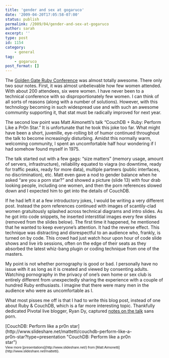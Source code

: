 ```yaml
---
title: 'gender and sex at gogaruco'
date: '2009-04-20T17:05:58-07:00'
status: publish
permalink: /2009/04/gender-and-sex-at-gogaruco
author: sarah
excerpt: ''
type: post
id: 1154
category:
    - general
tag:
    - gogaruco
post_format: []
---
```

The [Golden Gate Ruby Conference](http://gogaruco.com/) was almost totally awesome. There only two sour notes. First, it was almost unbelievable how few women attended. With about 200 attendees, six were women. I have never been to a technical conference with so disproportionately few women. I can think of all sorts of reasons (along with a number of solutions). However, with this technology becoming in such widespread use and with such an awesome community supporting it, that stat must be radically improved for next year.

The second low point was Matt Aimonetti’s talk “CouchDB + Ruby: Perform Like a Pr0n Star.” It is unfortunate that he took this joke too far. What might have been a short, juvenille, eye-rolling bit of humor continued throughout the talk to become increasingly disturbing. Amidst this normally warm, welcoming community, I spent an uncomfortable half hour wondering if I had somehow found myself in 1975.

The talk started out with a few gags: “size matters” (memory usage, amount of servers, infrastructure), reliability equated to viagra (no downtime, ready for traffic peaks, ready for more data), multiple partners (public interfaces, no discrimination), etc. Matt even gave a nod to gender balance when he asked “are you a porn star?” and showed a picture (slide 13) with four drab looking people, including one women, and then the porn references slowed down and I expected him to get into the details of CouchDB.

If he had left it at a few introductory jokes, I would be writing a very different post. Instead the porn references continued with images of scantily-clad women gratuitously splashed across technical diagrams and intro slides. As he got into code snippets, he inserted interstitial images every few slides (removed from the slides below). The first time it happened, he mentioned that he wanted to keep everyone’s attention. It had the reverse effect. This technique was distracting and disrespectful to an audience who, frankly, is turned on by code. This crowd had just watch hour upon hour of code slide shows and live irb sessions, often on the edge of their seats as they absorbed the latest whiz-bang plugin or coding technique from one of the masters.

My point is not whether pornography is good or bad. I personally have no issue with it as long as it is created and viewed by consenting adults. Watching pornography in the privacy of one’s own home or sex club is entirely different from unexpectedly sharing the experience with a couple of hundred Ruby enthusiasts. I imagine that there were many men in the audience who were as uncomfortable as I.

What most pisses me off is that I had to write this blog post, instead of one about Ruby &amp; CouchDB, which is a far more interesting topic. Thankfully dedicated Pivotal live blogger, Ryan Dy, captured [notes on the talk](http://pivotallabs.com/users/rdy/blog/articles/801-gogaruco-09-couchdb-ruby-perform-like-a-pr0n-star-matt-aimonetti) sans porn.

<div id="__ss_1310834" style="width: 425px;text-align: left">[CouchDB: Perform like a pr0n star](http://www.slideshare.net/mattetti/couchdb-perform-like-a-pr0n-star?type=presentation "CouchDB: Perform like a pr0n star")<div style="font-size: 11px;font-family: tahoma,arial;height: 26px;padding-top: 2px">View more [presentations](http://www.slideshare.net/) from [Matt Aimonetti](http://www.slideshare.net/mattetti).</div></div>